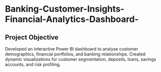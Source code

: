 # Banking-Customer-Insights-Financial-Analytics-Dashboard-
## Project Objective
Developed an interactive Power BI dashboard to analyse customer demographics, financial portfolios, and  banking relationships. Created dynamic visualizations for customer segmentation, deposits, loans, savings  accounts, and risk profiling. 
